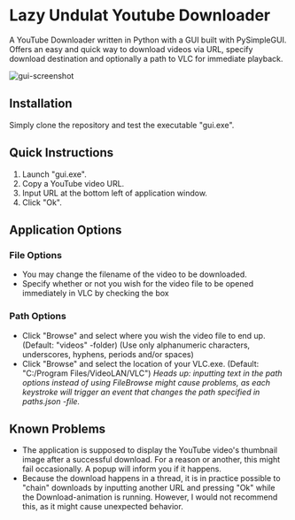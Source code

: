 # Lazy Undulat Youtube Downloader
A YouTube Downloader written in Python with a GUI built with PySimpleGUI. Offers an easy and quick way to download videos via URL, specify download destination and optionally a path to VLC for immediate playback.

![gui-screenshot](https://user-images.githubusercontent.com/64533217/227733286-55d67717-d80d-42b8-87f8-77c8529608ad.png)

## Installation
Simply clone the repository and test the executable "gui.exe".

## Quick Instructions
1. Launch "gui.exe".
2. Copy a YouTube video URL.
3. Input URL at the bottom left of application window.
4. Click "Ok".

## Application Options

### File Options
- You may change the filename of the video to be downloaded.
- Specify whether or not you wish for the video file to be opened immediately in VLC by checking the box

### Path Options
- Click "Browse" and select where you wish the video file to end up. (Default: "videos" -folder) (Use only alphanumeric characters, underscores, hyphens, periods and/or spaces)
- Click "Browse" and select the location of your VLC.exe. (Default: "C:/Program Files/VideoLAN/VLC")
*Heads up: inputting text in the path options instead of using FileBrowse might cause problems, as each keystroke will trigger an event that changes the path specified in paths.json -file.*

## Known Problems
- The application is supposed to display the YouTube video's thumbnail image after a successful download. For a reason or another, this might fail occasionally. A popup will inform you if it happens.
- Because the download happens in a thread, it is in practice possible to "chain" downloads by inputting another URL and pressing "Ok" while the Download-animation is running. However, I would not recommend this, as it might cause unexpected behavior.
